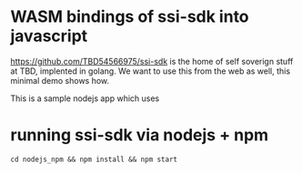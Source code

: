 # WASM bindings of ssi-sdk into javascript

https://github.com/TBD54566975/ssi-sdk is the home of self soverign stuff at TBD, implented in golang. 
We want to use this from the web as well, this minimal demo shows how.

This is a sample nodejs app which uses 


# running ssi-sdk via nodejs + npm

`cd nodejs_npm && npm install && npm start`